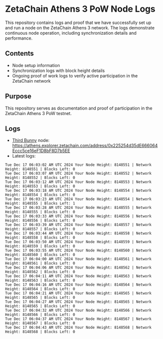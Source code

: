 # ZetaChain Athens 3 PoW Node Logs
This repository contains logs and proof that we have successfully set up and run a node on the ZetaChain Athens 3 network. The logs demonstrate continuous node operation, including synchronization details and performance.

## Contents
- Node setup information
- Synchronization logs with block height details
- Ongoing proof of work logs to verify active participation in the ZetaChain network

## Purpose
This repository serves as documentation and proof of participation in the ZetaChain Athens 3 PoW testnet.

## Logs

- [Third Bunny](https://thirdbunny.xyz/) node: https://athens.explorer.zetachain.com/address/0x225254d35dE666064Eccc5ce16eF1D8bF8D7b5EE
- Latest logs:
```
Tue Dec 17 06:03:02 AM UTC 2024 Your Node Height: 8148551 | Network Height: 8148551 | Blocks Left: 0
Tue Dec 17 06:03:07 AM UTC 2024 Your Node Height: 8148552 | Network Height: 8148552 | Blocks Left: 0
Tue Dec 17 06:03:12 AM UTC 2024 Your Node Height: 8148553 | Network Height: 8148553 | Blocks Left: 0
Tue Dec 17 06:03:18 AM UTC 2024 Your Node Height: 8148554 | Network Height: 8148554 | Blocks Left: 0
Tue Dec 17 06:03:23 AM UTC 2024 Your Node Height: 8148554 | Network Height: 8148555 | Blocks Left: 1
Tue Dec 17 06:03:28 AM UTC 2024 Your Node Height: 8148555 | Network Height: 8148555 | Blocks Left: 0
Tue Dec 17 06:03:33 AM UTC 2024 Your Node Height: 8148556 | Network Height: 8148556 | Blocks Left: 0
Tue Dec 17 06:03:39 AM UTC 2024 Your Node Height: 8148557 | Network Height: 8148557 | Blocks Left: 0
Tue Dec 17 06:03:44 AM UTC 2024 Your Node Height: 8148558 | Network Height: 8148558 | Blocks Left: 0
Tue Dec 17 06:03:50 AM UTC 2024 Your Node Height: 8148559 | Network Height: 8148559 | Blocks Left: 0
Tue Dec 17 06:03:55 AM UTC 2024 Your Node Height: 8148560 | Network Height: 8148560 | Blocks Left: 0
Tue Dec 17 06:04:00 AM UTC 2024 Your Node Height: 8148561 | Network Height: 8148561 | Blocks Left: 0
Tue Dec 17 06:04:06 AM UTC 2024 Your Node Height: 8148562 | Network Height: 8148562 | Blocks Left: 0
Tue Dec 17 06:04:11 AM UTC 2024 Your Node Height: 8148563 | Network Height: 8148563 | Blocks Left: 0
Tue Dec 17 06:04:16 AM UTC 2024 Your Node Height: 8148564 | Network Height: 8148564 | Blocks Left: 0
Tue Dec 17 06:04:21 AM UTC 2024 Your Node Height: 8148565 | Network Height: 8148565 | Blocks Left: 0
Tue Dec 17 06:04:27 AM UTC 2024 Your Node Height: 8148565 | Network Height: 8148565 | Blocks Left: 0
Tue Dec 17 06:04:32 AM UTC 2024 Your Node Height: 8148566 | Network Height: 8148566 | Blocks Left: 0
Tue Dec 17 06:04:37 AM UTC 2024 Your Node Height: 8148567 | Network Height: 8148567 | Blocks Left: 0
Tue Dec 17 06:04:43 AM UTC 2024 Your Node Height: 8148568 | Network Height: 8148568 | Blocks Left: 0
```
